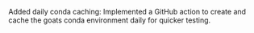 Added daily conda caching: Implemented a GitHub action to create and cache the goats conda environment daily for quicker testing.
